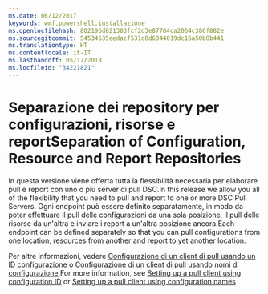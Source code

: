 ```yaml
---
ms.date: 06/12/2017
keywords: wmf,powershell,installazione
ms.openlocfilehash: 802196d821303fcf2d3e87784ca2064c386f882e
ms.sourcegitcommit: 54534635eedacf531d8d6344019dc16a50b8b441
ms.translationtype: HT
ms.contentlocale: it-IT
ms.lasthandoff: 05/17/2018
ms.locfileid: "34221821"
---
```

# <a name="separation-of-configuration-resource-and-report-repositories"></a><span data-ttu-id="85640-102">Separazione dei repository per configurazioni, risorse e report</span><span class="sxs-lookup"><span data-stu-id="85640-102">Separation of Configuration, Resource and Report Repositories</span></span>

<span data-ttu-id="85640-103">In questa versione viene offerta tutta la flessibilità necessaria per elaborare pull e report con uno o più server di pull DSC.</span><span class="sxs-lookup"><span data-stu-id="85640-103">In this release we allow you all of the flexibility that you need to pull and report to one or more DSC Pull Servers.</span></span> <span data-ttu-id="85640-104">Ogni endpoint può essere definito separatamente, in modo da poter effettuare il pull delle configurazioni da una sola posizione, il pull delle risorse da un'altra e inviare i report a un'altra posizione ancora.</span><span class="sxs-lookup"><span data-stu-id="85640-104">Each endpoint can be defined separately so that you can pull configurations from one location, resources from another and report to yet another location.</span></span>

<span data-ttu-id="85640-105">Per altre informazioni, vedere [Configurazione di un client di pull usando un ID configurazione](https://msdn.microsoft.com/powershell/dsc/pullclientconfigid) o [Configurazione di un client di pull usando nomi di configurazione](https://msdn.microsoft.com/powershell/dsc/pullclientconfignames).</span><span class="sxs-lookup"><span data-stu-id="85640-105">For more information, see [Setting up a pull client using configuration ID](https://msdn.microsoft.com/powershell/dsc/pullclientconfigid) or [Setting up a pull client using configuration names](https://msdn.microsoft.com/powershell/dsc/pullclientconfignames)</span></span>

